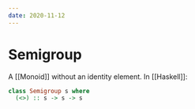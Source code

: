 ```yaml
---
date: 2020-11-12
---
```


# Semigroup

A [[Monoid]] without an identity element. In [[Haskell]]:

```haskell
class Semigroup s where
  (<>) :: s -> s -> s
```
